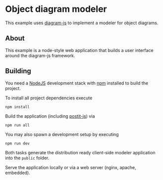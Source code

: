 # Object diagram modeler

This example uses [diagram-js](https://github.com/bpmn-io/diagram-js) to implement a modeler for object diagrams.

## About

This example is a node-style web application that builds a user interface around the diagram-js framework.

## Building

You need a [NodeJS](http://nodejs.org) development stack with [npm](https://npmjs.org) installed to build the project.

To install all project dependencies execute

```
npm install
```

Build the application (including [postit-js](https://github.com/pinussilvestrus/postit-js)) via

```
npm run all
```

You may also spawn a development setup by executing

```
npm run dev
```

Both tasks generate the distribution ready client-side modeler application into the `public` folder.

Serve the application locally or via a web server (nginx, apache, embedded).
